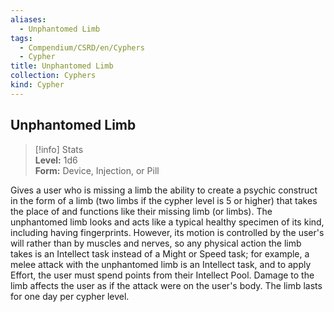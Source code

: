 ```yaml
---
aliases:
  - Unphantomed Limb
tags:
  - Compendium/CSRD/en/Cyphers
  - Cypher
title: Unphantomed Limb
collection: Cyphers
kind: Cypher
---
```

## Unphantomed Limb  
>[!info] Stats  
> **Level:** 1d6  
> **Form:** Device, Injection, or Pill
  
Gives a user who is missing a limb the ability to create a psychic construct in the form of a limb (two limbs if the cypher level is 5 or higher) that takes the place of and functions like their missing limb (or limbs). The unphantomed limb looks and acts like a typical healthy specimen of its kind, including having fingerprints. However, its motion is controlled by the user's will rather than by muscles and nerves, so any physical action the limb takes is an Intellect task instead of a Might or Speed task; for example, a melee attack with the unphantomed limb is an Intellect task, and to apply Effort, the user must spend points from their Intellect Pool. Damage to the limb affects the user as if the attack were on the user's body. The limb lasts for one day per cypher level.